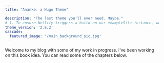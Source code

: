 ```yaml
---
title: "Ananke: a Hugo Theme"

description: "The last theme you'll ever need. Maybe."
# 1. To ensure Netlify triggers a build on our exampleSite instance, we need to change a file in the exampleSite directory.
theme_version: '2.8.2'
cascade:
  featured_image: '/main_background_pic.jpg'
---
```

Welcome to my blog with some of my work in progress. I've been working on this book idea. You can read some of the chapters below.
